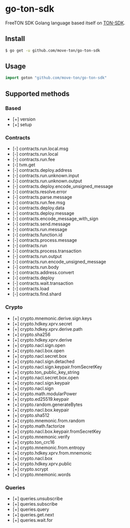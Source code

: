 # go-ton-sdk

FreeTON SDK Golang language based itself on [TON-SDK](https://github.com/tonlabs/TON-SDK).

## Install
```sh
$ go get -u github.com/move-ton/go-ton-sdk
```
## Usage
```go
import goton "github.com/move-ton/go-ton-sdk"
```
## Supported methods
### Based
- [+]	version
- [+]	setup

### Contracts
- [-]	contracts.run.local.msg
- [-]	contracts.run.local
- [-]	contracts.run.fee
- [-]	tvm.get
- [-]	contracts.deploy.address
- [-]	contracts.run.unknown.input
- [-]	contracts.run.unknown.output
- [-]	contracts.deploy.encode_unsigned_message
- [-]	contracts.resolve.error
- [-]	contracts.parse.message
- [-]	contracts.run.fee.msg
- [-]	contracts.deploy.data
- [-]	contracts.deploy.message
- [-]	contracts.encode_message_with_sign
- [-]	contracts.send.message
- [-]	contracts.run.message
- [-]	contracts.function.id
- [-]	contracts.process.message
- [-]	contracts.run
- [-]	contracts.process.transaction
- [-]	contracts.run.output
- [-]	contracts.run.encode_unsigned_message
- [-]	contracts.run.body
- [-]	contracts.address.convert
- [-]	contracts.deploy
- [-]	contracts.wait.transaction
- [-]	contracts.load
- [-]	contracts.find.shard

### Crypto
- [+]	crypto.mnemonic.derive.sign.keys
- [+]	crypto.hdkey.xprv.secret
- [+]	crypto.hdkey.xprv.derive.path
- [+]	crypto.sha256
- [+]	crypto.hdkey.xprv.derive
- [+]	crypto.nacl.sign.open
- [+]	crypto.nacl.box.open
- [+]	crypto.nacl.secret.box
- [+]	crypto.nacl.sign.detached
- [+]	crypto.nacl.sign.keypair.fromSecretKey
- [+]	crypto.ton_public_key_string
- [+]	crypto.nacl.secret.box.open
- [+]	crypto.nacl.sign.keypair
- [+]	crypto.nacl.sign
- [+]	crypto.math.modularPower
- [+]	crypto.ed25519.keypair
- [+]	crypto.random.generateBytes
- [+]	crypto.nacl.box.keypair
- [+]	crypto.sha512
- [+]	crypto.mnemonic.from.random
- [+]	crypto.math.factorize
- [+]	crypto.nacl.box.keypair.fromSecretKey
- [+]	crypto.mnemonic.verify
- [+]	crypto.ton_crc16
- [+]	crypto.mnemonic.from.entropy
- [+]	crypto.hdkey.xprv.from.mnemonic
- [+]	crypto.nacl.box
- [+]	crypto.hdkey.xprv.public
- [+]	crypto.scrypt
- [+]	crypto.mnemonic.words

### Queries
- [+]	queries.unsubscribe
- [+]	queries.subscribe
- [+]	queries.query
- [+]	queries.get.next
- [+]	queries.wait.for
